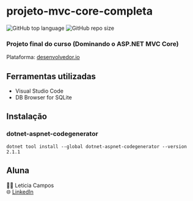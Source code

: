 # projeto-mvc-core-completa
![GitHub top language](https://img.shields.io/github/languages/top/leticiacamposs2/rest-asp-net-core-webapi)
![GitHub repo size](https://img.shields.io/github/repo-size/leticiacamposs2/rest-asp-net-core-webapi)

### Projeto final do curso (Dominando o ASP.NET MVC Core)
Plataforma: [desenvolvedor.io](https://desenvolvedor.io/)

## Ferramentas utilizadas
- Visual Studio Code
- DB Browser for SQLite

## Instalação
### dotnet-aspnet-codegenerator
```
dotnet tool install --global dotnet-aspnet-codegenerator --version 2.1.1
```

## Aluna

:man_technologist: Leticia Campos <br/>
:globe_with_meridians: [LinkedIn](https://linkedin.com/in/leticiacamposs)
